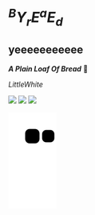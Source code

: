 # $^BY_rE^aE_d$

## yeeeeeeeeeee

***A Plain Loaf Of Bread***
:bread:

*LittleWhite*

![](https://img.shields.io/badge/-HTML5-E34F26?style=flat-square&logo=html5&logoColor=white)
![](https://img.shields.io/badge/-CSS3-1572B6?style=flat-square&logo=css3)
![](https://img.shields.io/badge/-JavaScript-oringe?style=flat-square&logo=javascript)

![Snake Chart](https://raw.githubusercontent.com/WIISHTPAN/WIISHTPAN/output/github-contribution-grid-snake.svg)
